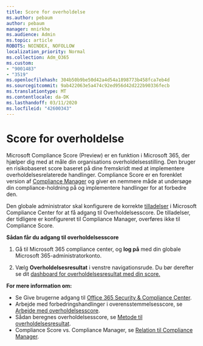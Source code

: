 ```yaml
---
title: Score for overholdelse
ms.author: pebaum
author: pebaum
manager: mnirkhe
ms.audience: Admin
ms.topic: article
ROBOTS: NOINDEX, NOFOLLOW
localization_priority: Normal
ms.collection: Adm_O365
ms.custom:
- "9001483"
- "3519"
ms.openlocfilehash: 304b50b9be50d42a4d54a1898773b458fca7eb4d
ms.sourcegitcommit: 9ab422063e5a474c92ed956d42d222b90336fecb
ms.translationtype: MT
ms.contentlocale: da-DK
ms.lasthandoff: 03/11/2020
ms.locfileid: "42600343"
---
```

# <a name="compliance-score"></a>Score for overholdelse

Microsoft Compliance Score (Preview) er en funktion i Microsoft 365, der hjælper dig med at måle din organisations overholdelsesstilling. Den bruger en risikobaseret score baseret på dine fremskridt med at implementere overholdelsesrelaterede handlinger.   Compliance Score er en forenklet version af [Compliance Manager](https://docs.microsoft.com/microsoft-365/compliance/compliance-manager-overview) og giver en nemmere måde at undersøge din compliance-holdning på og implementere handlinger for at forbedre den. 

Den globale administrator skal konfigurere de korrekte [tilladelser](https://docs.microsoft.com/microsoft-365/security/office-365-security/permissions-in-the-security-and-compliance-center) i Microsoft Compliance Center for at få adgang til Overholdelsesscore.  De tilladelser, der tidligere er konfigureret til Compliance Manager, overføres ikke til Compliance Score.

**Sådan får du adgang til overholdelsesscore**

1. Gå til Microsoft 365 compliance center, og **log på** med din globale Microsoft 365-administratorkonto.

2. Vælg **Overholdelsesresultat** i venstre navigationsrude. Du bør derefter se dit [dashboard for overholdelsesresultat med din score.](https://docs.microsoft.com/microsoft-365/compliance/compliance-score-setup#understand-the-compliance-score-dashboard)
 

**For mere information om:**

- Se Give brugerne adgang til [Office 365 Security & Compliance Center](https://docs.microsoft.com/microsoft-365/security/office-365-security/grant-access-to-the-security-and-compliance-center).
- Arbejde med forbedringshandlinger i overensstemmelsesscore, se [Arbejde med overholdelsesscore](https://docs.microsoft.com/microsoft-365/compliance/working-with-compliance-score).
- Sådan beregnes overholdelsesscore, se [Metode til overholdelsesresultat](https://docs.microsoft.com/microsoft-365/compliance/compliance-score-methodology).
- Compliance Score vs. Compliance Manager, se [Relation til Compliance Manager](https://docs.microsoft.com/microsoft-365/compliance/compliance-score#relationship-to-compliance-manager).

